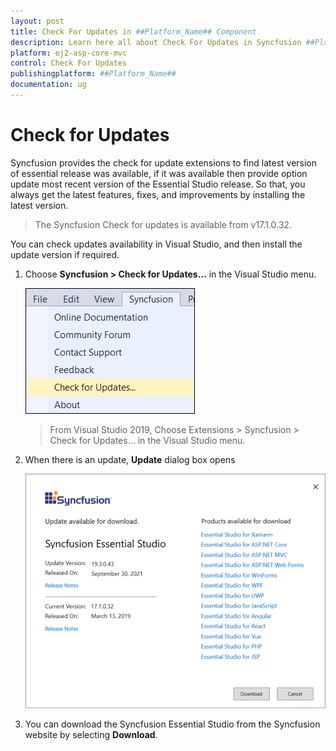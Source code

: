 ```yaml
---
layout: post
title: Check For Updates in ##Platform_Name## Component
description: Learn here all about Check For Updates in Syncfusion ##Platform_Name## component of Syncfusion Essential JS 2 and more.
platform: ej2-asp-core-mvc
control: Check For Updates
publishingplatform: ##Platform_Name##
documentation: ug
---
```


# Check for Updates

Syncfusion provides the check for update extensions to find latest version of essential release was available, if it was available then provide option update most recent version of the Essential Studio release. So that, you always get the latest features, fixes, and improvements by installing the latest version.

> The Syncfusion Check for updates is available from v17.1.0.32.

You can check updates availability in Visual Studio, and then install the update version if required.

1. Choose **Syncfusion > Check for Updates…** in the Visual Studio menu.

    ![Check for updates](../images/check-for-updates.png)

    > From Visual Studio 2019, Choose Extensions > Syncfusion > Check for Updates… in the Visual Studio menu.

2. When there is an update, **Update** dialog box opens

    ![update](../images/update.png)

3. You can download the Syncfusion Essential Studio from the Syncfusion website by selecting **Download**.